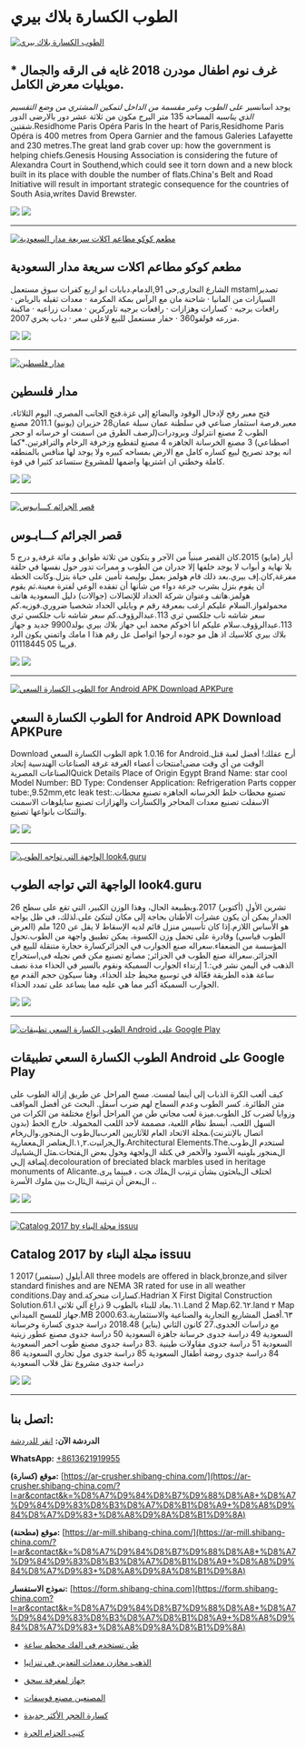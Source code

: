 # الطوب الكسارة بلاك بيري

<a href="https://swt.shibang-china.com/?l=ar&img&k=%D8%A7%D9%84%D8%B7%D9%88%D8%A8+%D8%A7%D9%84%D9%83%D8%B3%D8%A7%D8%B1%D8%A9+%D8%A8%D9%84%D8%A7%D9%83+%D8%A8%D9%8A%D8%B1%D9%8A" target="_blank">![الطوب الكسارة بلاك بيري](http://static.shibang-china.com/all-800x300/207.jpg)</a>

## غرف نوم اطفال مودرن 2018 غايه فى الرقه والجمال * موبليات معرض الكامل.
يوجد اسانسير *على الطوب وغير مقسمة من الداخل لتمكين المشتري من وضع التقسيم الذي يناسبه* المساحة 135 متر البرج مكون من ثلاثة عشر دور بالارضى الدور شقتين.Residhome Paris Opéra Paris In the heart of Paris,Residhome Paris Opéra is 400 metres from Opera Garnier and the famous Galeries Lafayette and 230 metres.The great land grab cover up: how the government is helping chiefs.Genesis Housing Association is considering the future of Alexandra Court in Southend,which could see it torn down and a new block built in its place with double the number of flats.China&#39;s Belt and Road Initiative will result in important strategic consequence for the countries of South Asia,writes David Brewster.


<a href="https://whatsapp.shibangsoft.com/WhatsApp.php" target="_blank" title="WhatsApp">![](http://static.shibang-china.com/icon/whatsapp.png)</a> <a href="https://swt.shibang-china.com/?l=ar&icon&k=%D8%A7%D9%84%D8%B7%D9%88%D8%A8+%D8%A7%D9%84%D9%83%D8%B3%D8%A7%D8%B1%D8%A9+%D8%A8%D9%84%D8%A7%D9%83+%D8%A8%D9%8A%D8%B1%D9%8A" target="_blank">![](http://static.shibang-china.com/icon/chat-ar.png)</a>

---

<a href="https://swt.shibang-china.com/?l=ar&img&k=%D8%A7%D9%84%D8%B7%D9%88%D8%A8+%D8%A7%D9%84%D9%83%D8%B3%D8%A7%D8%B1%D8%A9+%D8%A8%D9%84%D8%A7%D9%83+%D8%A8%D9%8A%D8%B1%D9%8A" target="_blank">![مطعم كوكو مطاعم اكلات سريعة مدار السعودية](http://static.shibang-china.com/all-800x300/974.jpg)</a>

## مطعم كوكو مطاعم اكلات سريعة مدار السعودية
الشارع التجاري,حى 91,الدمام.دبابات ابو اربع كفرات  سوق مستعمل mstamlتصدير السيارات من المانيا &middot; شاحنة مان مع الرآس بمكة المكرمة &middot; معدات ثقيله بالرياض &middot; رافعات برجيه &middot; كسارات وهزازات &middot; رافعات برجيه تاوركرين &middot; معدات زراعيه &middot; ماكينة مزرعه فولفو360 &middot; حفار مستعمل للبيع لاعلى سعر &middot; دباب بحري 2007.


<a href="https://whatsapp.shibangsoft.com/WhatsApp.php" target="_blank" title="WhatsApp">![](http://static.shibang-china.com/icon/whatsapp.png)</a> <a href="https://swt.shibang-china.com/?l=ar&icon&k=%D8%A7%D9%84%D8%B7%D9%88%D8%A8+%D8%A7%D9%84%D9%83%D8%B3%D8%A7%D8%B1%D8%A9+%D8%A8%D9%84%D8%A7%D9%83+%D8%A8%D9%8A%D8%B1%D9%8A" target="_blank">![](http://static.shibang-china.com/icon/chat-ar.png)</a>

---

<a href="https://swt.shibang-china.com/?l=ar&img&k=%D8%A7%D9%84%D8%B7%D9%88%D8%A8+%D8%A7%D9%84%D9%83%D8%B3%D8%A7%D8%B1%D8%A9+%D8%A8%D9%84%D8%A7%D9%83+%D8%A8%D9%8A%D8%B1%D9%8A" target="_blank">![مدار فلسطين](http://static.shibang-china.com/all-800x300/748.jpg)</a>

## مدار فلسطين
فتح معبر رفح لإدخال الوقود والبضائع إلى غزة.فتح الجانب المصري، اليوم الثلاثاء، معبر.فرصة استثمار صناعي في سلطنة عمان سبلة عمان28 حزيران (يونيو) 2011.1 مصنع الطوب 2 مصنع انترلوك وبرودرات(لرصف الطرق من اسمنت او خرسانه او حجر اصطناعي) 3 مصنع الخرسانة الجاهزه 4 مصنع لتفطيع وزخرفة الرخام والترافرتين.*كما انه يوجد تصريح لبيع كساره كامل مع الارض بمساحه كبيره ولا يوجد لها منافس بالمنطقه كاملة وخطتي ان اشتريها واضمها للمشروع ستساعد كثيرا في قوة.


<a href="https://whatsapp.shibangsoft.com/WhatsApp.php" target="_blank" title="WhatsApp">![](http://static.shibang-china.com/icon/whatsapp.png)</a> <a href="https://swt.shibang-china.com/?l=ar&icon&k=%D8%A7%D9%84%D8%B7%D9%88%D8%A8+%D8%A7%D9%84%D9%83%D8%B3%D8%A7%D8%B1%D8%A9+%D8%A8%D9%84%D8%A7%D9%83+%D8%A8%D9%8A%D8%B1%D9%8A" target="_blank">![](http://static.shibang-china.com/icon/chat-ar.png)</a>

---

<a href="https://swt.shibang-china.com/?l=ar&img&k=%D8%A7%D9%84%D8%B7%D9%88%D8%A8+%D8%A7%D9%84%D9%83%D8%B3%D8%A7%D8%B1%D8%A9+%D8%A8%D9%84%D8%A7%D9%83+%D8%A8%D9%8A%D8%B1%D9%8A" target="_blank">![قصر الجرائم كـــابـوس](http://static.shibang-china.com/all-800x300/1270.jpg)</a>

## قصر الجرائم كـــابـوس
5 أيار (مايو) 2015.كان القصر مبنياً من الآجر و يتكون من ثلاثة طوابق و مائة غرفة,و درج بلا نهاية و أبواب لا يوجد خلفها إلا جدران من الطوب و ممرات تدور حول نفسها في حلقة مفرغة,كان.إف بيري.بعد ذلك قام هولمز بعمل بوليصة تأمين على حياة بتزل.وكانت الخطة ان يقوم بتزل بشرب جرعة دواء من شأنها أن تفقده الوعي لفترة معينة.ثم يقوم هولمز.هاتف وعنوان شركة الحداد للإتصالات (جوالات) دليل السعودية هاتف محمولفواز.السلام عليكم ارغب بمعرفة رقم م وبايلي الحداد شخصيا ضروري.فوزيه.كم سعر شاشه تاب جلكسي ثري 113.عبدالرؤوف.كم سعر شاشه تاب جلكسي ثري 113.عبدالرؤوف.سلام عليكم انا اخوكم محمد ابي جهاز بلاك بيري بولد9900 جديد و جهاز بلاك بيري كلاسيك اذ هل مو جوده ارجوا اتواصل عل رقم هذا ا مامك واتمني يكون الرد قريبا 05 01118445.


<a href="https://whatsapp.shibangsoft.com/WhatsApp.php" target="_blank" title="WhatsApp">![](http://static.shibang-china.com/icon/whatsapp.png)</a> <a href="https://swt.shibang-china.com/?l=ar&icon&k=%D8%A7%D9%84%D8%B7%D9%88%D8%A8+%D8%A7%D9%84%D9%83%D8%B3%D8%A7%D8%B1%D8%A9+%D8%A8%D9%84%D8%A7%D9%83+%D8%A8%D9%8A%D8%B1%D9%8A" target="_blank">![](http://static.shibang-china.com/icon/chat-ar.png)</a>

---

<a href="https://swt.shibang-china.com/?l=ar&img&k=%D8%A7%D9%84%D8%B7%D9%88%D8%A8+%D8%A7%D9%84%D9%83%D8%B3%D8%A7%D8%B1%D8%A9+%D8%A8%D9%84%D8%A7%D9%83+%D8%A8%D9%8A%D8%B1%D9%8A" target="_blank">![الطوب الكسارة السعي for Android APK Download APKPure](http://static.shibang-china.com/all-800x300/1107.jpg)</a>

## الطوب الكسارة السعي for Android APK Download APKPure
Download الطوب الكسارة السعي apk 1.0.16 for Android.أرح عقلك! أفضل لعبة قتل الوقت من أي وقت مضى!منتجات أعضاء الغرفة غرفة الصناعات الهندسية إتحاد الصناعات المصريةQuick Details Place of Origin Egypt Brand Name: star cool Model Number: BD Type: Condenser Application: Refrigeration Parts copper tube:,9.52mm,etc leak test:.تصنيع محطات خلط الخرسانه الجاهزه تصنيع محطات الاسفلت تصنيع معدات المحاجر والكسارات والهزازات تصنيع سايلوهات الاسمنت والتنكات بانواعها تصنيع.


<a href="https://whatsapp.shibangsoft.com/WhatsApp.php" target="_blank" title="WhatsApp">![](http://static.shibang-china.com/icon/whatsapp.png)</a> <a href="https://swt.shibang-china.com/?l=ar&icon&k=%D8%A7%D9%84%D8%B7%D9%88%D8%A8+%D8%A7%D9%84%D9%83%D8%B3%D8%A7%D8%B1%D8%A9+%D8%A8%D9%84%D8%A7%D9%83+%D8%A8%D9%8A%D8%B1%D9%8A" target="_blank">![](http://static.shibang-china.com/icon/chat-ar.png)</a>

---

<a href="https://swt.shibang-china.com/?l=ar&img&k=%D8%A7%D9%84%D8%B7%D9%88%D8%A8+%D8%A7%D9%84%D9%83%D8%B3%D8%A7%D8%B1%D8%A9+%D8%A8%D9%84%D8%A7%D9%83+%D8%A8%D9%8A%D8%B1%D9%8A" target="_blank">![الواجهة التي تواجه الطوب look4.guru](http://static.shibang-china.com/all-800x300/1515.jpg)</a>

## الواجهة التي تواجه الطوب look4.guru
26 تشرين الأول (أكتوبر) 2017.وبطبيعة الحال، وهذا الوزن الكبير، التي تقع على سطح الجدار يمكن أن يكون عشرات الأطنان بحاجة إلى مكان لتتكئ على.لذلك، في ظل يواجه هو الأساس اللازم.إذا كان تأسيس منزل قائم لديه الإسقاط لا يقل عن 120 ملم (العرض الطوب قياسي) وقادرة على تحمل وزن الكسوة، يمكن تطبيق واجهة من الطوب.تحول المؤسسة من الضعفاء.سعراله صنع الجوارب في الجزائركسارة حجارة متنقلة للبيع في الجزائر.سعرالة صنع الطوب في الجزائر; مصانع تصنيع مكن قص نجيله فى,استخراج الذهب في اليمن نشر في:.1 إرتداء الجوارب السميكة ونقوم بالسير في الحذاء مدة نصف ساعة هذه الطريقة فعّالة في توسيع محيط جلد الحذاء، وهنا سيكون حجم القدم مع الجوارب السميكة أكبر مما هي عليه مما يساعد على تمدد الحذاء.


<a href="https://whatsapp.shibangsoft.com/WhatsApp.php" target="_blank" title="WhatsApp">![](http://static.shibang-china.com/icon/whatsapp.png)</a> <a href="https://swt.shibang-china.com/?l=ar&icon&k=%D8%A7%D9%84%D8%B7%D9%88%D8%A8+%D8%A7%D9%84%D9%83%D8%B3%D8%A7%D8%B1%D8%A9+%D8%A8%D9%84%D8%A7%D9%83+%D8%A8%D9%8A%D8%B1%D9%8A" target="_blank">![](http://static.shibang-china.com/icon/chat-ar.png)</a>

---

<a href="https://swt.shibang-china.com/?l=ar&img&k=%D8%A7%D9%84%D8%B7%D9%88%D8%A8+%D8%A7%D9%84%D9%83%D8%B3%D8%A7%D8%B1%D8%A9+%D8%A8%D9%84%D8%A7%D9%83+%D8%A8%D9%8A%D8%B1%D9%8A" target="_blank">![الطوب الكسارة السعي تطبيقات Android على Google Play](http://static.shibang-china.com/all-800x300/1508.jpg)</a>

## الطوب الكسارة السعي تطبيقات Android على Google Play
كيف ألعب الكرة الذباب إلى أينما لمست. مسح المراحل عن طريق إزالة الطوب على متن الطائرة. كسر الطوب وعدم السماح لهم ضرب أسفل. البحث عن أفضل المواقف وزوايا لضرب كل الطوب.ميزة لعب مجاني طن من المراحل أنواع مختلفة من الكرات من السهل اللعب، أبسط نظام اللعبة، مصممة لأحد اللعب المحمولة. خارج الخط (بدون اتصال بالإنترنت).ﻤﺠﻠﺔ الاتحاد العام للآثاريين العربﺒﺎﻝﻁﻭﺏ ﺍﻝﻤﻨﺠﻭﺭ.ﻭﺍﻝﺭﺨﺎﻡ ﻭﺍﻝﺠﺭﺍﻨﻴﺕ.١,٢.ﺍﻝﻌﻨﺎﺼﺭ ﺍﻝﻤﻌﻤﺎﺭﻴﺔ.Architectural Elements.The.ﺍﺴﺘﺨﺩﻡ ﺍﻝﻁﻭﺏ ﺍﻝﻤﻨﺠﻭﺭ ﺒﻠﻭﻨﻴﻪ ﺍﻷﺴﻭﺩ ﻭﺍﻷﺤﻤﺭ ﻓﻲ ﻜﺘﻠﺔ ﺍﻝﻭﺍﺠﻬﺔ ﻭﺤﻭل ﺒﻌﺽ ﺍﻝﻔﺘﺤﺎﺕ.ﻤﺜل ﺍﻝﺸﺒﺎﺒﻴﻙ ﺇﻀﺎﻓﺔ ﺇﻝﻲ.decolouration of breciated black marbles used in heritage monuments of Alicante.ﺍﺨﺘﻠﻑ ﺍﻝﺒﺎﺤﺜﻭﻥ ﺒﺸﺄﻥ ﺘﺭﺘﻴﺏ ﺍﻝﻤﻠﻙ ﺠﺕ ، ﻓﺒﻴﻨﻤﺎ ﻴﺭﻯ ﺍﻝﺒﻌﺽ ﺃﻥ ﺘﺭﺘﻴﺒﺔ ﺍﻝﺜﺎﻝﺙ ﺒﻴﻥ ﻤﻠﻭﻙ ﺍﻷﺴﺭﺓ ،.


<a href="https://whatsapp.shibangsoft.com/WhatsApp.php" target="_blank" title="WhatsApp">![](http://static.shibang-china.com/icon/whatsapp.png)</a> <a href="https://swt.shibang-china.com/?l=ar&icon&k=%D8%A7%D9%84%D8%B7%D9%88%D8%A8+%D8%A7%D9%84%D9%83%D8%B3%D8%A7%D8%B1%D8%A9+%D8%A8%D9%84%D8%A7%D9%83+%D8%A8%D9%8A%D8%B1%D9%8A" target="_blank">![](http://static.shibang-china.com/icon/chat-ar.png)</a>

---

<a href="https://swt.shibang-china.com/?l=ar&img&k=%D8%A7%D9%84%D8%B7%D9%88%D8%A8+%D8%A7%D9%84%D9%83%D8%B3%D8%A7%D8%B1%D8%A9+%D8%A8%D9%84%D8%A7%D9%83+%D8%A8%D9%8A%D8%B1%D9%8A" target="_blank">![Catalog 2017 by مجلة البناء issuu](http://static.shibang-china.com/all-800x300/183.jpg)</a>

## Catalog 2017 by مجلة البناء issuu
1 أيلول (سبتمبر) 2017.All three models are offered in black,bronze,and silver standard finishes and are NEMA 3R rated for use in all weather conditions.Day and.ﻛﺴﺎرات ﻣﺘﺤﺮﻛﺔ.Hadrian X First Digital Construction Solution.61.٦١.ﺑﻌﺎد ﻟﻠﺒﻨﺎء ﺑﺎﻟﻄﻮب 9 ذراع آﻟﻲ ﺛﻼﺛﻲ ا.Land 2 Map.62.٦٢.land ٢ Map ﺟﻬﺎز ﻟﻠﻤﺴﺢ اﻟﻤﻴﺪاﻧﻲ.MB 2000.63.٦٣.أفضل المشاريع التجارية والصناعية والاستثمارية مع دراسات الجدوى.27 كانون الثاني (يناير) 2018.48 دراسة جدوى كسارة وخرسانة السعودية 49 دراسة جدوى خرسانة جاهزة السعودية 50 دراسة جدوى مصنع عطور زيتية السعودية 51 دراسة جدوى مقاولات طينية .83 دراسة جدوى مصنع طوب احمر السعودية 84 دراسة جدوى روضة أطفال السعودية 85 دراسة جدوى مول تجاري السعودية 86 دراسة جدوى مشروع نقل قلاب السعودية


<a href="https://whatsapp.shibangsoft.com/WhatsApp.php" target="_blank" title="WhatsApp">![](http://static.shibang-china.com/icon/whatsapp.png)</a> <a href="https://swt.shibang-china.com/?l=ar&icon&k=%D8%A7%D9%84%D8%B7%D9%88%D8%A8+%D8%A7%D9%84%D9%83%D8%B3%D8%A7%D8%B1%D8%A9+%D8%A8%D9%84%D8%A7%D9%83+%D8%A8%D9%8A%D8%B1%D9%8A" target="_blank">![](http://static.shibang-china.com/icon/chat-ar.png)</a>

---
## اتصل بنا:

**الدردشة الآن:** [انقر للدردشة](https://swt.shibang-china.com?l=ar&contact&k=%D8%A7%D9%84%D8%B7%D9%88%D8%A8+%D8%A7%D9%84%D9%83%D8%B3%D8%A7%D8%B1%D8%A9+%D8%A8%D9%84%D8%A7%D9%83+%D8%A8%D9%8A%D8%B1%D9%8A)

**WhatsApp:**  [+8613621919955](https://whatsapp.shibangsoft.com/WhatsApp.php)

**موقع (كسارة):** [https://ar-crusher.shibang-china.com/](https://ar-crusher.shibang-china.com/?l=ar&contact&k=%D8%A7%D9%84%D8%B7%D9%88%D8%A8+%D8%A7%D9%84%D9%83%D8%B3%D8%A7%D8%B1%D8%A9+%D8%A8%D9%84%D8%A7%D9%83+%D8%A8%D9%8A%D8%B1%D9%8A)

**موقع (مطحنة):** [https://ar-mill.shibang-china.com/](https://ar-mill.shibang-china.com/?l=ar&contact&k=%D8%A7%D9%84%D8%B7%D9%88%D8%A8+%D8%A7%D9%84%D9%83%D8%B3%D8%A7%D8%B1%D8%A9+%D8%A8%D9%84%D8%A7%D9%83+%D8%A8%D9%8A%D8%B1%D9%8A)

**نموذج الاستفسار:** [https://form.shibang-china.com](https://form.shibang-china.com?l=ar&contact&k=%D8%A7%D9%84%D8%B7%D9%88%D8%A8+%D8%A7%D9%84%D9%83%D8%B3%D8%A7%D8%B1%D8%A9+%D8%A8%D9%84%D8%A7%D9%83+%D8%A8%D9%8A%D8%B1%D9%8A)

* [طن تستخدم في الفك محطم ساعة](../27/%D8%B7%D9%86%20%D8%AA%D8%B3%D8%AA%D8%AE%D8%AF%D9%85%20%D9%81%D9%8A%20%D8%A7%D9%84%D9%81%D9%83%20%D9%85%D8%AD%D8%B7%D9%85%20%D8%B3%D8%A7%D8%B9%D8%A9.md)

* [الذهب مخازن معدات التعدين في تنزانيا](../29/%D8%A7%D9%84%D8%B0%D9%87%D8%A8%20%D9%85%D8%AE%D8%A7%D8%B2%D9%86%20%D9%85%D8%B9%D8%AF%D8%A7%D8%AA%20%D8%A7%D9%84%D8%AA%D8%B9%D8%AF%D9%8A%D9%86%20%D9%81%D9%8A%20%D8%AA%D9%86%D8%B2%D8%A7%D9%86%D9%8A%D8%A7.md)

* [جهاز لمغرفة سحق](../27/%D8%AC%D9%87%D8%A7%D8%B2%20%D9%84%D9%85%D8%BA%D8%B1%D9%81%D8%A9%20%D8%B3%D8%AD%D9%82.md)

* [المصنعين مصنع فوسفات](../29/%D8%A7%D9%84%D9%85%D8%B5%D9%86%D8%B9%D9%8A%D9%86%20%D9%85%D8%B5%D9%86%D8%B9%20%D9%81%D9%88%D8%B3%D9%81%D8%A7%D8%AA.md)

* [كسارة الحجر الأكثر جديدة](../30/%D9%83%D8%B3%D8%A7%D8%B1%D8%A9%20%D8%A7%D9%84%D8%AD%D8%AC%D8%B1%20%D8%A7%D9%84%D8%A3%D9%83%D8%AB%D8%B1%20%D8%AC%D8%AF%D9%8A%D8%AF%D8%A9.md)

* [كتيب الحزام الحرة](../27/%D9%83%D8%AA%D9%8A%D8%A8%20%D8%A7%D9%84%D8%AD%D8%B2%D8%A7%D9%85%20%D8%A7%D9%84%D8%AD%D8%B1%D8%A9.md)